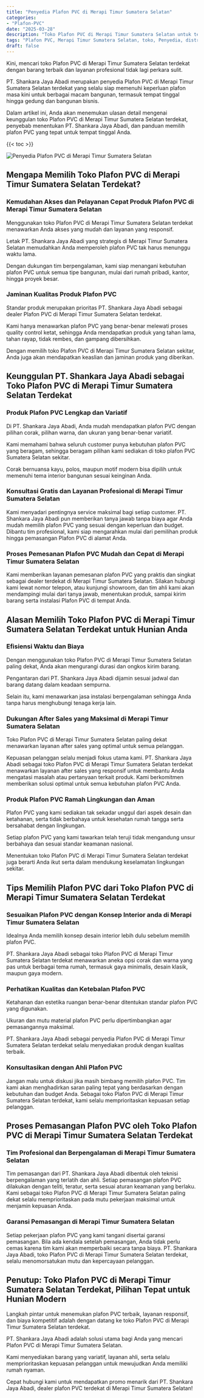 ```yaml
---
title: "Penyedia Plafon PVC di Merapi Timur Sumatera Selatan"
categories: 
- "Plafon-PVC"
date: "2025-03-28"
description: "Toko Plafon PVC di Merapi Timur Sumatera Selatan untuk tempat tinggal, office, dan toko. Plafon unggulan, variasi motif, pilihan warna elegan, dengan jasa pemasangan ditangani oleh tim berpengalaman serta garansi resmi!|Servis distribusi Plafon PVC di Merapi Timur Sumatera Selatan untuk keperluan tempat tinggal, office, atau gerai, dengan material unggulan dan penempatan oleh teknisi profesional serta kepastian resmi.|Solusi Plafon PVC di Merapi Timur Sumatera Selatan yang terbukti untuk hunian, perkantoran, serta gerai, bersama material berkualitas dan instalasi oleh teknisi berpengalaman dan garansi resmi.|Penjualan Plafon PVC di Merapi Timur Sumatera Selatan untuk hunian, kantor, dan gerai, dengan material unggulan dan penempatan oleh tim profesional, disertai dengan jaminan resmi.}"
tags: "Plafon PVC, Merapi Timur Sumatera Selatan, toko, Penyedia, distributor"
draft: false
---
```


Kini, mencari toko Plafon PVC di Merapi Timur Sumatera Selatan terdekat dengan barang terbaik dan layanan profesional tidak lagi perkara sulit.

PT. Shankara Jaya Abadi merupakan penyedia Plafon PVC di Merapi Timur Sumatera Selatan terdekat yang selalu siap memenuhi keperluan plafon masa kini untuk berbagai macam bangunan, termasuk tempat tinggal hingga gedung dan bangunan bisnis.

Dalam artikel ini, Anda akan menemukan ulasan detail mengenai keunggulan toko Plafon PVC di Merapi Timur Sumatera Selatan terdekat, penyebab menentukan PT. Shankara Jaya Abadi, dan panduan memilih plafon PVC yang tepat untuk tempat tinggal Anda.

{{< toc >}}

![Penyedia Plafon PVC di Merapi Timur Sumatera Selatan](/images/Plafon-PVC/Penyedia-Plafon-PVC-di-Merapi-Timur-Sumatera-Selatan.png)


## Mengapa Memilih Toko Plafon PVC di Merapi Timur Sumatera Selatan Terdekat?

### Kemudahan Akses dan Pelayanan Cepat Produk Plafon PVC di Merapi Timur Sumatera Selatan

Menggunakan toko Plafon PVC di Merapi Timur Sumatera Selatan terdekat menawarkan Anda akses yang mudah dan layanan yang responsif.

Letak PT. Shankara Jaya Abadi yang strategis di Merapi Timur Sumatera Selatan memudahkan Anda memperoleh plafon PVC tak harus menunggu waktu lama.

Dengan dukungan tim berpengalaman, kami siap menangani kebutuhan plafon PVC untuk semua tipe bangunan, mulai dari rumah pribadi, kantor, hingga proyek besar.

### Jaminan Kualitas Produk Plafon PVC

Standar produk merupakan prioritas PT. Shankara Jaya Abadi sebagai dealer Plafon PVC di Merapi Timur Sumatera Selatan terdekat.

Kami hanya menawarkan plafon PVC yang benar-benar melewati proses quality control ketat, sehingga Anda mendapatkan produk yang tahan lama, tahan rayap, tidak rembes, dan gampang dibersihkan.

Dengan memilih toko Plafon PVC di Merapi Timur Sumatera Selatan sekitar, Anda juga akan mendapatkan keaslian dan jaminan produk yang diberikan.

## Keunggulan PT. Shankara Jaya Abadi sebagai Toko Plafon PVC di Merapi Timur Sumatera Selatan Terdekat

### Produk Plafon PVC Lengkap dan Variatif

Di PT. Shankara Jaya Abadi, Anda mudah mendapatkan plafon PVC dengan pilihan corak, pilihan warna, dan ukuran yang benar-benar variatif.

Kami memahami bahwa seluruh customer punya kebutuhan plafon PVC yang beragam, sehingga beragam pilihan kami sediakan di toko plafon PVC Sumatera Selatan sekitar.

Corak bernuansa kayu, polos, maupun motif modern bisa dipilih untuk memenuhi tema interior bangunan sesuai keinginan Anda.

### Konsultasi Gratis dan Layanan Profesional di Merapi Timur Sumatera Selatan

Kami menyadari pentingnya service maksimal bagi setiap customer. PT. Shankara Jaya Abadi pun memberikan tanya jawab tanpa biaya agar Anda mudah memilih plafon PVC yang sesuai dengan keperluan dan budget. Dibantu tim profesional, kami siap mengarahkan mulai dari pemilihan produk hingga pemasangan Plafon PVC di alamat Anda.

### Proses Pemesanan Plafon PVC Mudah dan Cepat di Merapi Timur Sumatera Selatan

Kami memberikan layanan pemesanan plafon PVC yang praktis dan singkat sebagai dealer terdekat di Merapi Timur Sumatera Selatan. Silakan hubungi kami lewat nomor telepon, atau kunjungi showroom, dan tim ahli kami akan mendampingi mulai dari tanya jawab, menentukan produk, sampai kirim barang serta instalasi Plafon PVC di tempat Anda.

## Alasan Memilih Toko Plafon PVC di Merapi Timur Sumatera Selatan Terdekat untuk Hunian Anda

### Efisiensi Waktu dan Biaya

Dengan menggunakan toko Plafon PVC di Merapi Timur Sumatera Selatan paling dekat, Anda akan mengurangi durasi dan ongkos kirim barang.

Pengantaran dari PT. Shankara Jaya Abadi dijamin sesuai jadwal dan barang datang dalam keadaan sempurna.

Selain itu, kami menawarkan jasa instalasi berpengalaman sehingga Anda tanpa harus menghubungi tenaga kerja lain.

### Dukungan After Sales yang Maksimal di Merapi Timur Sumatera Selatan

Toko Plafon PVC di Merapi Timur Sumatera Selatan paling dekat menawarkan layanan after sales yang optimal untuk semua pelanggan.

Kepuasan pelanggan selalu menjadi fokus utama kami. PT. Shankara Jaya Abadi sebagai toko Plafon PVC di Merapi Timur Sumatera Selatan terdekat menawarkan layanan after sales yang responsif untuk membantu Anda mengatasi masalah atau pertanyaan terkait produk. Kami berkomitmen memberikan solusi optimal untuk semua kebutuhan plafon PVC Anda.

### Produk Plafon PVC Ramah Lingkungan dan Aman

Plafon PVC yang kami sediakan tak sekadar unggul dari aspek desain dan ketahanan, serta tidak berbahaya untuk kesehatan rumah tangga serta bersahabat dengan lingkungan.

Setiap plafon PVC yang kami tawarkan telah teruji tidak mengandung unsur berbahaya dan sesuai standar keamanan nasional.

Menentukan toko Plafon PVC di Merapi Timur Sumatera Selatan terdekat juga berarti Anda ikut serta dalam mendukung keselamatan lingkungan sekitar.

## Tips Memilih Plafon PVC dari Toko Plafon PVC di Merapi Timur Sumatera Selatan Terdekat

### Sesuaikan Plafon PVC dengan Konsep Interior anda di Merapi Timur Sumatera Selatan

Idealnya Anda memilih konsep desain interior lebih dulu sebelum memilih plafon PVC.

PT. Shankara Jaya Abadi sebagai toko Plafon PVC di Merapi Timur Sumatera Selatan terdekat menawarkan aneka opsi corak dan warna yang pas untuk berbagai tema rumah, termasuk gaya minimalis, desain klasik, maupun gaya modern.

### Perhatikan Kualitas dan Ketebalan Plafon PVC

Ketahanan dan estetika ruangan benar-benar ditentukan standar plafon PVC yang digunakan.

Ukuran dan mutu material plafon PVC perlu dipertimbangkan agar pemasangannya maksimal.

PT. Shankara Jaya Abadi sebagai penyedia Plafon PVC di Merapi Timur Sumatera Selatan terdekat selalu menyediakan produk dengan kualitas terbaik.

### Konsultasikan dengan Ahli Plafon PVC

Jangan malu untuk diskusi jika masih bimbang memilih plafon PVC. Tim kami akan menghadirkan saran paling tepat yang berdasarkan dengan kebutuhan dan budget Anda. Sebagai toko Plafon PVC di Merapi Timur Sumatera Selatan terdekat, kami selalu memprioritaskan kepuasan setiap pelanggan.

## Proses Pemasangan Plafon PVC oleh Toko Plafon PVC di Merapi Timur Sumatera Selatan Terdekat

### Tim Profesional dan Berpengalaman di Merapi Timur Sumatera Selatan

Tim pemasangan dari PT. Shankara Jaya Abadi dibentuk oleh teknisi berpengalaman yang terlatih dan ahli. Setiap pemasangan plafon PVC dilakukan dengan teliti, teratur, serta sesuai aturan keamanan yang berlaku. Kami sebagai toko Plafon PVC di Merapi Timur Sumatera Selatan paling dekat selalu memprioritaskan pada mutu pekerjaan maksimal untuk menjamin kepuasan Anda.

### Garansi Pemasangan di Merapi Timur Sumatera Selatan

Setiap pekerjaan plafon PVC yang kami tangani disertai garansi pemasangan. Bila ada kendala setelah pemasangan, Anda tidak perlu cemas karena tim kami akan memperbaiki secara tanpa biaya. PT. Shankara Jaya Abadi, toko Plafon PVC di Merapi Timur Sumatera Selatan terdekat, selalu menomorsatukan mutu dan kepercayaan pelanggan.

## Penutup: Toko Plafon PVC di Merapi Timur Sumatera Selatan Terdekat, Pilihan Tepat untuk Hunian Modern

Langkah pintar untuk menemukan plafon PVC terbaik, layanan responsif, dan biaya kompetitif adalah dengan datang ke toko Plafon PVC di Merapi Timur Sumatera Selatan terdekat.

PT. Shankara Jaya Abadi adalah solusi utama bagi Anda yang mencari Plafon PVC di Merapi Timur Sumatera Selatan.

Kami menyediakan barang yang variatif, layanan ahli, serta selalu memprioritaskan kepuasan pelanggan untuk mewujudkan Anda memiliki rumah nyaman.

Cepat hubungi kami untuk mendapatkan promo menarik dari PT. Shankara Jaya Abadi, dealer plafon PVC terdekat di Merapi Timur Sumatera Selatan!